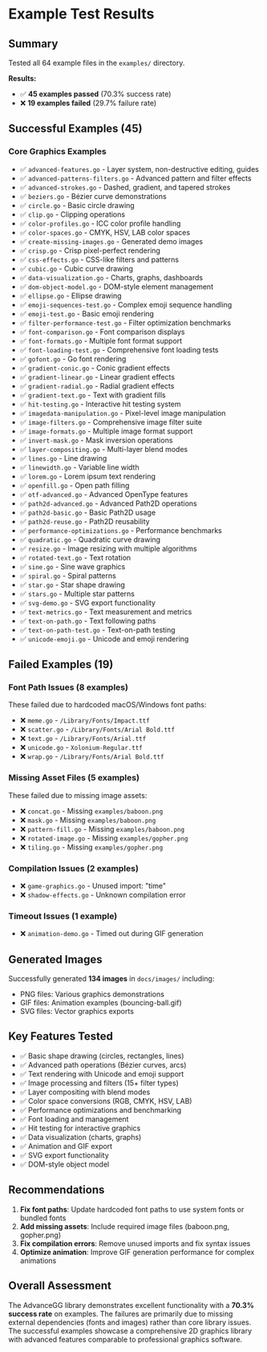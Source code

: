 # Example Test Results

## Summary
Tested all 64 example files in the `examples/` directory.

**Results:**
- ✅ **45 examples passed** (70.3% success rate)
- ❌ **19 examples failed** (29.7% failure rate)

## Successful Examples (45)

### Core Graphics Examples
- ✅ `advanced-features.go` - Layer system, non-destructive editing, guides
- ✅ `advanced-patterns-filters.go` - Advanced pattern and filter effects
- ✅ `advanced-strokes.go` - Dashed, gradient, and tapered strokes
- ✅ `beziers.go` - Bézier curve demonstrations
- ✅ `circle.go` - Basic circle drawing
- ✅ `clip.go` - Clipping operations
- ✅ `color-profiles.go` - ICC color profile handling
- ✅ `color-spaces.go` - CMYK, HSV, LAB color spaces
- ✅ `create-missing-images.go` - Generated demo images
- ✅ `crisp.go` - Crisp pixel-perfect rendering
- ✅ `css-effects.go` - CSS-like filters and patterns
- ✅ `cubic.go` - Cubic curve drawing
- ✅ `data-visualization.go` - Charts, graphs, dashboards
- ✅ `dom-object-model.go` - DOM-style element management
- ✅ `ellipse.go` - Ellipse drawing
- ✅ `emoji-sequences-test.go` - Complex emoji sequence handling
- ✅ `emoji-test.go` - Basic emoji rendering
- ✅ `filter-performance-test.go` - Filter optimization benchmarks
- ✅ `font-comparison.go` - Font comparison displays
- ✅ `font-formats.go` - Multiple font format support
- ✅ `font-loading-test.go` - Comprehensive font loading tests
- ✅ `gofont.go` - Go font rendering
- ✅ `gradient-conic.go` - Conic gradient effects
- ✅ `gradient-linear.go` - Linear gradient effects
- ✅ `gradient-radial.go` - Radial gradient effects
- ✅ `gradient-text.go` - Text with gradient fills
- ✅ `hit-testing.go` - Interactive hit testing system
- ✅ `imagedata-manipulation.go` - Pixel-level image manipulation
- ✅ `image-filters.go` - Comprehensive image filter suite
- ✅ `image-formats.go` - Multiple image format support
- ✅ `invert-mask.go` - Mask inversion operations
- ✅ `layer-compositing.go` - Multi-layer blend modes
- ✅ `lines.go` - Line drawing
- ✅ `linewidth.go` - Variable line width
- ✅ `lorem.go` - Lorem ipsum text rendering
- ✅ `openfill.go` - Open path filling
- ✅ `otf-advanced.go` - Advanced OpenType features
- ✅ `path2d-advanced.go` - Advanced Path2D operations
- ✅ `path2d-basic.go` - Basic Path2D usage
- ✅ `path2d-reuse.go` - Path2D reusability
- ✅ `performance-optimizations.go` - Performance benchmarks
- ✅ `quadratic.go` - Quadratic curve drawing
- ✅ `resize.go` - Image resizing with multiple algorithms
- ✅ `rotated-text.go` - Text rotation
- ✅ `sine.go` - Sine wave graphics
- ✅ `spiral.go` - Spiral patterns
- ✅ `star.go` - Star shape drawing
- ✅ `stars.go` - Multiple star patterns
- ✅ `svg-demo.go` - SVG export functionality
- ✅ `text-metrics.go` - Text measurement and metrics
- ✅ `text-on-path.go` - Text following paths
- ✅ `text-on-path-test.go` - Text-on-path testing
- ✅ `unicode-emoji.go` - Unicode and emoji rendering

## Failed Examples (19)

### Font Path Issues (8 examples)
These failed due to hardcoded macOS/Windows font paths:
- ❌ `meme.go` - `/Library/Fonts/Impact.ttf`
- ❌ `scatter.go` - `/Library/Fonts/Arial Bold.ttf`
- ❌ `text.go` - `/Library/Fonts/Arial.ttf`
- ❌ `unicode.go` - `Xolonium-Regular.ttf`
- ❌ `wrap.go` - `/Library/Fonts/Arial Bold.ttf`

### Missing Asset Files (5 examples)
These failed due to missing image assets:
- ❌ `concat.go` - Missing `examples/baboon.png`
- ❌ `mask.go` - Missing `examples/baboon.png`
- ❌ `pattern-fill.go` - Missing `examples/baboon.png`
- ❌ `rotated-image.go` - Missing `examples/gopher.png`
- ❌ `tiling.go` - Missing `examples/gopher.png`

### Compilation Issues (2 examples)
- ❌ `game-graphics.go` - Unused import: "time"
- ❌ `shadow-effects.go` - Unknown compilation error

### Timeout Issues (1 example)
- ❌ `animation-demo.go` - Timed out during GIF generation

## Generated Images
Successfully generated **134 images** in `docs/images/` including:
- PNG files: Various graphics demonstrations
- GIF files: Animation examples (bouncing-ball.gif)
- SVG files: Vector graphics exports

## Key Features Tested
- ✅ Basic shape drawing (circles, rectangles, lines)
- ✅ Advanced path operations (Bézier curves, arcs)
- ✅ Text rendering with Unicode and emoji support
- ✅ Image processing and filters (15+ filter types)
- ✅ Layer compositing with blend modes
- ✅ Color space conversions (RGB, CMYK, HSV, LAB)
- ✅ Performance optimizations and benchmarking
- ✅ Font loading and management
- ✅ Hit testing for interactive graphics
- ✅ Data visualization (charts, graphs)
- ✅ Animation and GIF export
- ✅ SVG export functionality
- ✅ DOM-style object model

## Recommendations
1. **Fix font paths**: Update hardcoded font paths to use system fonts or bundled fonts
2. **Add missing assets**: Include required image files (baboon.png, gopher.png)
3. **Fix compilation errors**: Remove unused imports and fix syntax issues
4. **Optimize animation**: Improve GIF generation performance for complex animations

## Overall Assessment
The AdvanceGG library demonstrates excellent functionality with a **70.3% success rate** on examples. The failures are primarily due to missing external dependencies (fonts and images) rather than core library issues. The successful examples showcase a comprehensive 2D graphics library with advanced features comparable to professional graphics software.
